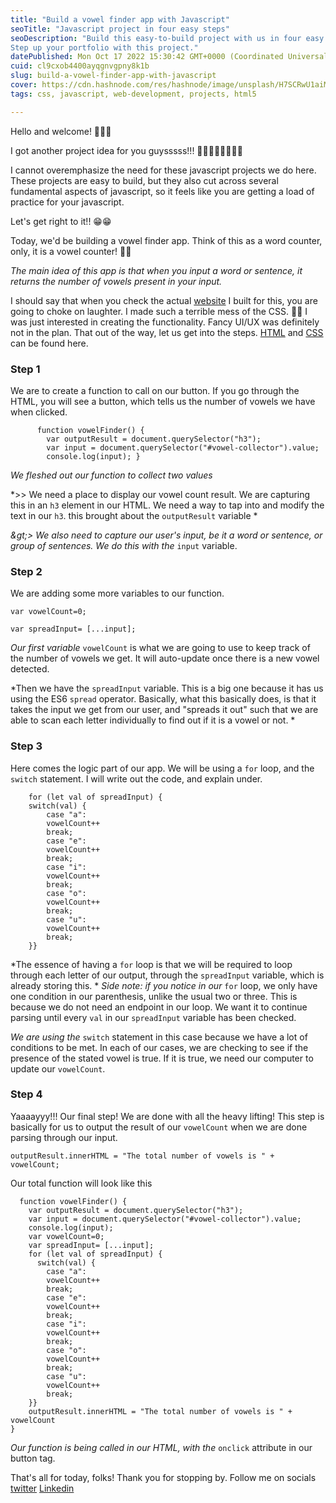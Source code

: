 ```yaml
---
title: "Build a vowel finder app with Javascript"
seoTitle: "Javascript project in four easy steps"
seoDescription: "Build this easy-to-build project with us in four easy steps. 
Step up your portfolio with this project."
datePublished: Mon Oct 17 2022 15:30:42 GMT+0000 (Coordinated Universal Time)
cuid: cl9cxob4400ayqgnvgpny8k1b
slug: build-a-vowel-finder-app-with-javascript
cover: https://cdn.hashnode.com/res/hashnode/image/unsplash/H7SCRwU1aiM/upload/v1667340905597/yIbIPSZ5N.jpeg
tags: css, javascript, web-development, projects, html5

---
```


Hello and welcome! 🤩🤩🤩

I got another project idea for you guysssss!!! 💃🏾💃🏾💃🏾💃🏾

I cannot overemphasize the need for these javascript projects we do here. These projects are easy to build, but they also cut across several fundamental aspects of javascript, so it feels like you are getting a load of practice for your javascript.

Let's get right to it!! 😁😁

Today, we'd be building a vowel finder app. Think of this as a word counter, only, it is a vowel counter! 🤣🤣

*The main idea of this app is that when you input a word or sentence, it returns the number of vowels present in your input.*

I should say that when you check the actual [website](https://dumebii.github.io/VowelFinder/) I built for this, you are going to choke on laughter. I made such a terrible mess of the CSS. 🤣🤣 I was just interested in creating the functionality. Fancy UI/UX was definitely not in the plan. That out of the way, let us get into the steps. [HTML](https://github.com/Dumebii/VowelFinder/blob/main/index.html) and [CSS](https://github.com/Dumebii/VowelFinder/blob/main/vowel.css) can be found here.

### Step 1

We are to create a function to call on our button. If you go through the HTML, you will see a button, which tells us the number of vowels we have when clicked.

```plaintext
      function vowelFinder() {
        var outputResult = document.querySelector("h3");
        var input = document.querySelector("#vowel-collector").value;
        console.log(input); }
```

*We fleshed out our function to collect two values*

\*&gt;&gt; We need a place to display our vowel count result. We are capturing this in an `h3` element in our HTML. We need a way to tap into and modify the text in our `h3`. this brought about the `outputResult` variable \*

*\&gt;&gt; We also need to capture our user's input, be it a word or sentence, or group of sentences. We do this with the* `input` variable.

### Step 2

We are adding some more variables to our function.

`var vowelCount=0;`

`var spreadInput= [...input];`

*Our first variable* `vowelCount` is what we are going to use to keep track of the number of vowels we get. It will auto-update once there is a new vowel detected.

\*Then we have the `spreadInput` variable. This is a big one because it has us using the ES6 `spread` operator. Basically, what this basically does, is that it takes the input we get from our user, and "spreads it out" such that we are able to scan each letter individually to find out if it is a vowel or not. \*

### Step 3

Here comes the logic part of our app. We will be using a `for` loop, and the `switch` statement. I will write out the code, and explain under.

```plaintext
    for (let val of spreadInput) {
    switch(val) {
        case "a":
        vowelCount++
        break;
        case "e":
        vowelCount++
        break;
        case "i":
        vowelCount++
        break;
        case "o":
        vowelCount++
        break;
        case "u":
        vowelCount++
        break;
    }}
```

\*The essence of having a `for` loop is that we will be required to loop through each letter of our output, through the `spreadInput` variable, which is already storing this. \* *Side note: if you notice in our* `for` loop, we only have one condition in our parenthesis, unlike the usual two or three. This is because we do not need an endpoint in our loop. We want it to continue parsing until every `val` in our `spreadInput` variable has been checked.

*We are using the* `switch` statement in this case because we have a lot of conditions to be met. In each of our cases, we are checking to see if the presence of the stated vowel is true. If it is true, we need our computer to update our `vowelCount`.

### Step 4

Yaaaayyy!!! Our final step! We are done with all the heavy lifting! This step is basically for us to output the result of our `vowelCount` when we are done parsing through our input.

`outputResult.innerHTML = "The total number of vowels is " + vowelCount;`

Our total function will look like this

```plaintext
  function vowelFinder() {
    var outputResult = document.querySelector("h3");
    var input = document.querySelector("#vowel-collector").value;
    console.log(input);
    var vowelCount=0;
    var spreadInput= [...input];
    for (let val of spreadInput) {
      switch(val) {
        case "a":
        vowelCount++
        break;
        case "e":
        vowelCount++
        break;
        case "i":
        vowelCount++
        break;
        case "o":
        vowelCount++
        break;
        case "u":
        vowelCount++
        break;
    }}
    outputResult.innerHTML = "The total number of vowels is " + vowelCount
}
```

*Our function is being called in our HTML, with the* `onclick` attribute in our button tag.

That's all for today, folks! Thank you for stopping by. Follow me on socials [twitter](https://twitter.com/TheTechSis) [Linkedin](https://www.linkedin.com/in/dumebi-okolo/)